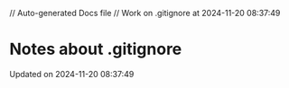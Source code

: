 // Auto-generated Docs file
// Work on .gitignore at 2024-11-20 08:37:49
# Notes about .gitignore
Updated on 2024-11-20 08:37:49
